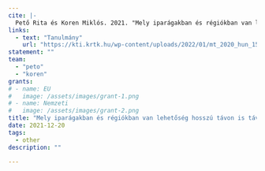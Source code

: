 ```yaml
---
cite: |-
  Pető Rita és Koren Miklós. 2021. "Mely iparágakban és régiókban van lehetőség hosszú távon is távmunkára?" Munkaerőpiaci Tükör. 2021(December), pp. 158-168.
links:
  - text: "Tanulmány"
    url: "https://kti.krtk.hu/wp-content/uploads/2022/01/mt_2020_hun_158-168.pdf"
statement: ""
team:
  - "peto"
  - "koren"
grants:
# - name: EU
#   image: /assets/images/grant-1.png
# - name: Nemzeti
#   image: /assets/images/grant-2.png
title: "Mely iparágakban és régiókban van lehetőség hosszú távon is távmunkára?"
date: 2021-12-20
tags:
  - other
description: ""

---
```



